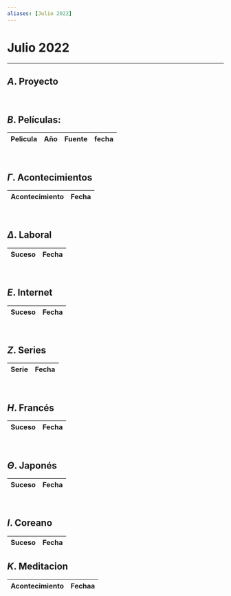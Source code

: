 ```yaml
---
aliases: [Julio 2022]
---
```


# Julio 2022
---

##  $A$. Proyecto

&emsp;

## $B$. Películas:
|Pelicula|Año|Fuente|fecha|
|---|---|---|---|
         
&emsp;

## $\Gamma$. Acontecimientos
|Acontecimiento|Fecha|
|---|---|

&emsp;

## $\Delta$. Laboral
|Suceso|Fecha|
|---|---|

&emsp;

## $E$. Internet
|Suceso|Fecha|
|---|---|

&emsp;

## $Z$. Series
|Serie|Fecha|
|---|---|

&emsp;

## $H$. Francés
|Suceso|Fecha|
|---|---|

&emsp;

## $\Theta$. Japonés
|Suceso|Fecha|
|---|---|

&emsp;

## $I$. Coreano
|Suceso|Fecha|
|---|---|

## $K$. Meditacion
|Acontecimiento|Fechaa|
|---|---|
